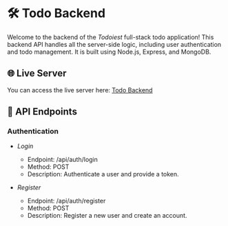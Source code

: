 # 🛠 Todo Backend

Welcome to the backend of the *Todoiest* full-stack todo application! This backend API handles all the server-side logic, including user authentication and todo management. It is built using Node.js, Express, and MongoDB.

## 🌐 Live Server
You can access the live server here: [Todo Backend](https://todo-backend-jmoo.onrender.com)

## 📂 API Endpoints

### Authentication

- *Login*
  - Endpoint: /api/auth/login
  - Method: POST
  - Description: Authenticate a user and provide a token.

- *Register*
  - Endpoint: /api/auth/register
  - Method: POST
  - Description: Register a new user and create an account.